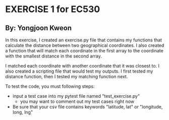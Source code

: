 # EXERCISE 1 for EC530
## By: Yongjoon Kweon

In this exercise, I created an exercise.py file that contains my functions that calculate the distance between two geographical coordinates. I also created a function that will match each coordinate in the first array to the coordinate with the smallest distance in the second array.

I matched each coordinate with another coordinate that it was closest to. I also created a scripting file that would test my outputs. I first tested my distance function, then I tested my matching function next. 

To test the code, you must following steps:
- input a test case into my pytest file named "test_exercise.py"
    - you may want to comment out my test cases right now
- Be sure that your csv file contains keywords "latitude, lat" or "longitude, long, lng"

